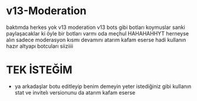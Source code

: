 # v13-Moderation
baktımda herkes yok v13 moderation v13 bots gibi botları koymuslar sanki paylaşacaklar ki öyle bir botları varmı oda meçhul HAHAHAHHYT herneyse alın sadece moderasyon kısmı devamını atarım kafam eserse hadi kullanın hazır altyapı botcuları siiziiii 

# TEK İSTEĞİM 
- ya arkadaşlar botu editleyip benim demeyin yeter istediğiniz gibi kullanın stat ve invitelı versionunu da atarım kafam eserse 

